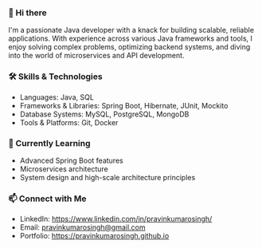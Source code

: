 ### 👋 Hi there 

I'm a passionate Java developer with a knack for building scalable, reliable applications. With experience across various Java frameworks and tools, I enjoy solving complex problems, optimizing backend systems, and diving into the world of microservices and API development.

### 🛠️ Skills & Technologies
- Languages: Java, SQL
- Frameworks & Libraries: Spring Boot, Hibernate, JUnit, Mockito
- Database Systems: MySQL, PostgreSQL, MongoDB
- Tools & Platforms: Git, Docker

### 🌱 Currently Learning
- Advanced Spring Boot features
- Microservices architecture
- System design and high-scale architecture principles

### 📫 Connect with Me
- LinkedIn: https://www.linkedin.com/in/pravinkumarosingh/
- Email: pravinkumarosingh@gmail.com
- Portfolio: https://pravinkumarosingh.github.io



<!--
**pravinkumarosingh/pravinkumarosingh** is a ✨ _special_ ✨ repository because its `README.md` (this file) appears on your GitHub profile.

Here are some ideas to get you started:

- 🔭 I’m currently working on ...
- 🌱 I’m currently learning ...
- 👯 I’m looking to collaborate on ...
- 🤔 I’m looking for help with ...
- 💬 Ask me about ...
- 📫 How to reach me: ...
- 😄 Pronouns: ...
- ⚡ Fun fact: ...
-->

<!-- ![github metrics](https://metrics.lecoq.io/pravinkumarosingh) -->
